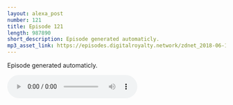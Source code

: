 ```yaml
---
layout: alexa_post
number: 121
title: Episode 121
length: 987890
short_description: Episode generated automaticly.
mp3_asset_link: https://episodes.digitalroyalty.network/zdnet_2018-06-12_01-00-04.mp3
---
```


Episode generated automaticly.

<audio controls>
    <source src="{{ page.mp3_asset_link }}" type="audio/mpeg">
</audio>